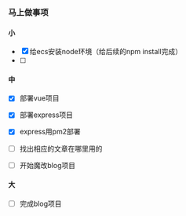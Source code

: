 ### 马上做事项

#### 小
- [x] 给ecs安装node环境（给后续的npm install完成）
- [ ]  


#### 中
- [x] 部署vue项目
- [x] 部署express项目
- [x] express用pm2部署
- [ ] 找出相应的文章在哪里用的
- [ ] 开始魔改blog项目



#### 大
- [ ] 完成blog项目

